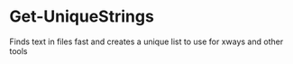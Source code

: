 # Get-UniqueStrings
Finds text in files fast and creates a unique list to use for xways and other tools
